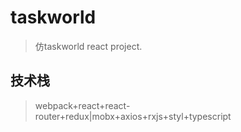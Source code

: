 # taskworld

> 仿taskworld react project.

## 技术栈
> webpack+react+react-router+redux|mobx+axios+rxjs+styl+typescript


